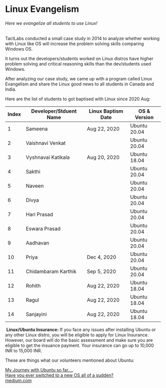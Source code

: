 # Linux Evangelism
###### Here we evangelize all students to use Linux!
TactLabs conducted a small case study in 2014 to analyze whether working with Linux like OS will increase the problem solving skills comparing Windows OS. 

It turns out the developers/students worked on Linux distros have higher problem solving and critical reasoning skills than the dev/students used Windows.

After analyzing our case study, we came up with a program called Linux Evangelism and share the Linux good news to all students in Canada and India.

Here are the list of students to got baptised with Linux since 2020 Aug:

Index|Developer/Stduent Name|Linux Baptism Date|OS & Version
-|-|-|-|
1|Sameena|Aug 22, 2020|Ubuntu 20.04
2|Vaishnavi Venkat| |Ubuntu 20.04
3|Vyshnavai Katikala|Aug 20, 2020|Ubuntu 18.04
4|Sakthi| |Ubuntu 20.04
5|Naveen| |Ubuntu 20.04
6|Divya| |Ubuntu 20.04
7|Hari Prasad| |Ubuntu 20.04
8|Eswara Prasad| |Ubuntu 20.04
9|Aadhavan| |Ubuntu 20.04
10|Priya|Dec 4, 2020|Ubuntu 20.04
11|Chidambaram Karthik|Sep 5, 2020|Ubuntu 20.04
12|Rohith|Aug 22, 2020|Ubuntu 18.04
13|Ragul|Aug 22, 2020|Ubuntu 18.04
14|Sanjayini|Aug 22, 2020|Ubuntu 18.04

​
**Linux/Ubuntu Insurance:**
If you face any issues after installing Ubuntu or any other Linux distro, you will be eligible to apply for Linux Insurance. However, our board will do the basic assessment and make sure you are eligible to get the insuance payment. Your insurance can go up to 10,000 INR to 15,000 INR.

These are things what our volunteers mentioned about Ubuntu:

[My Journey with Ubuntu so far….
</br>
Have you ever switched to a new OS all of a sudden?
</br>
medium.com](https://medium.com/featurepreneur/my-journey-with-ubuntu-so-far-2f8b6fd067f9)
